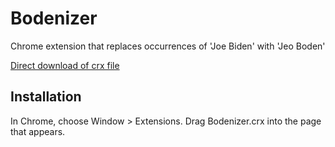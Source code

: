 Bodenizer
=============

Chrome extension that replaces occurrences of 'Joe Biden' with 'Jeo Boden'

[Direct download of crx file](https://github.com/jeoboden/bodenizer/blob/main/Bodenizer.crx)

Installation
------------

In Chrome, choose Window > Extensions.  Drag Bodenizer.crx into the page that appears.
